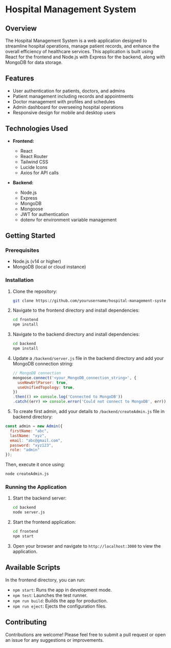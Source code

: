 # Hospital Management System

## Overview

The Hospital Management System is a web application designed to streamline hospital operations, manage patient records, and enhance the overall efficiency of healthcare services. This application is built using React for the frontend and Node.js with Express for the backend, along with MongoDB for data storage.

## Features

- User authentication for patients, doctors, and admins
- Patient management including records and appointments
- Doctor management with profiles and schedules
- Admin dashboard for overseeing hospital operations
- Responsive design for mobile and desktop users

## Technologies Used

- **Frontend:**
  - React
  - React Router
  - Tailwind CSS
  - Lucide Icons
  - Axios for API calls

- **Backend:**
  - Node.js
  - Express
  - MongoDB
  - Mongoose
  - JWT for authentication
  - dotenv for environment variable management

## Getting Started

### Prerequisites

- Node.js (v14 or higher)
- MongoDB (local or cloud instance)

### Installation

1. Clone the repository:

   ```bash
   git clone https://github.com/yourusername/hospital-management-system.git
   ```

2. Navigate to the frontend directory and install dependencies:

   ```bash
   cd frontend
   npm install
   ```

3. Navigate to the backend directory and install dependencies:

   ```bash
   cd backend
   npm install
   ```

4. Update a `/backend/server.js` file in the backend directory and add your MongoDB connection string:

   ```js
   // MongoDB connection
   mongoose.connect('<your_MongoDB_connection_string>', {
     useNewUrlParser: true,
     useUnifiedTopology: true,
   })
   .then(() => console.log('Connected to MongoDB'))
   .catch((err) => console.error('Could not connect to MongoDB', err));
   ```
5. To create first admin, add your details to `/backend/createAdmin.js` file in backend directory:

  ```js
  const admin = new Admin({
    firstName: "abc",
    lastName: "xyz",
    email: "abc@gmail.com",
    password: "xyz123", 
    role: "admin"
  });
  ```

  Then, execute it once using:

  ```bash
  node createAdmin.js
  ```

### Running the Application

1. Start the backend server:

   ```bash
   cd backend
   node server.js
   ```

2. Start the frontend application:

   ```bash
   cd frontend
   npm start
   ```

3. Open your browser and navigate to `http://localhost:3000` to view the application.

## Available Scripts

In the frontend directory, you can run:

- `npm start`: Runs the app in development mode.
- `npm test`: Launches the test runner.
- `npm run build`: Builds the app for production.
- `npm run eject`: Ejects the configuration files.

## Contributing

Contributions are welcome! Please feel free to submit a pull request or open an issue for any suggestions or improvements.
